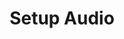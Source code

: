 ---
sidebar_position: 4
title: "Setup Audio"
sidebar_label: "Setup Audio"
description: "Configure audio system in Alpine Linux systems - set up ALSA, configure audio devices, manage sound settings, and troubleshoot audio issues."
keywords:
  - "alpine audio"
  - "ALSA configuration"
  - "sound setup"
  - "audio devices"
  - "audio configuration"
tags:
  - alpine
  - audio
  - alsa
  - sound-setup
  - audio-configuration
slug: /linux/alpine/configuration/hardware-configuration/setup-audio
---